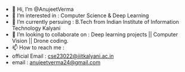 - 👋 Hi, I’m @AnujeetVerma
- 👀 I’m interested in : Computer Science & Deep Learning 
- 🌱 I’m currently persuing : B.Tech from Indian Institute of Information Technology Kalyani 
- 💞️ I’m looking to collaborate on : Deep learning projects || Computer Vision || Drone coding.
- 📫 How to reach me :
- official Email : cse23022@iiitkalyani.ac.in
- email : anujeetverma24@gmail.com


<!---
anujeetverma/anujeetverma is a ✨ special ✨ repository because its `README.md` (this file) appears on your GitHub profile.
You can click the Preview link to take a look at your changes.
--->
